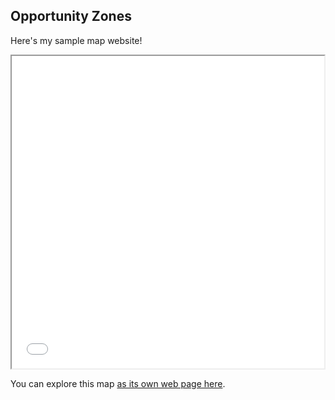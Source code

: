 ## Opportunity Zones

Here's my sample map website!

<iframe src="index.html" height="500" width="500"></iframe>

You can explore this map [as its own web page here](index.html).
